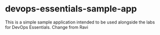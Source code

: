 # devops-essentials-sample-app

This is a simple sample application intended to be used alongside the labs for DevOps Essentials.
Change from Ravi
